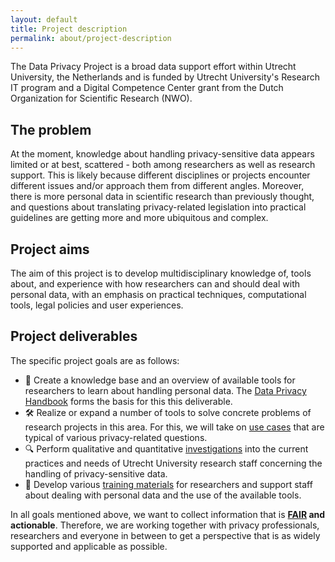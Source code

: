 ```yaml
---
layout: default
title: Project description
permalink: about/project-description
---
```


The Data Privacy Project is a broad data support effort within Utrecht University, the Netherlands and is funded by Utrecht University's Research IT program 
and a Digital Competence Center grant from the Dutch Organization for Scientific Research (NWO).

## The problem
At the moment, knowledge about handling privacy-sensitive data appears limited or at best, scattered - both among researchers as well as research support. This is likely because different disciplines or projects encounter different issues and/or approach them from different angles. Moreover, there is more personal data in scientific research than previously thought, and questions about translating privacy-related legislation into practical guidelines are getting more and more ubiquitous and complex.

## Project aims
The aim of this project is to develop multidisciplinary knowledge of, tools about, and experience with how researchers can and should deal with personal data,
with an emphasis on practical techniques, computational tools, legal policies and user experiences. 

## Project deliverables
The specific project goals are as follows:

- 🧠 Create a knowledge base and an overview of available tools for researchers to learn about handling personal data. The [Data Privacy Handbook](../handbook) forms the basis for this this deliverable.
- 🛠️ Realize or expand a number of tools to solve concrete problems of research projects in this area. For this, we will take on [use cases](../use-cases) that are typical of various privacy-related questions.
- 🔍 Perform qualitative and quantitative [investigations](../survey) into the current practices and needs of Utrecht University research staff concerning the handling of privacy-sensitive data.
- 💪 Develop various [training materials](../outreach) for researchers and support staff about dealing with personal data and the use of the available tools.

In all goals mentioned above, we want to collect information that is **[FAIR](https://www.go-fair.org/fair-principles/) and actionable**. Therefore, we are working together with privacy professionals, researchers and everyone in between to get a perspective that is as widely supported and applicable as possible.
